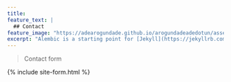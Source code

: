 ```yaml
---
title:
feature_text: |
  ## Contact
feature_image: "https://adearogundade.github.io/arogundadeadedotun/assets/Images/Contact_Cover_2.jpg"
excerpt: "Alembic is a starting point for [Jekyll](https://jekyllrb.com/) projects. Rather than starting from scratch, this boilerplate is designed to get the ball rolling immediately. Install it, configure it, tweak it, push it."
---
```



> Contact form

{% include site-form.html %}



